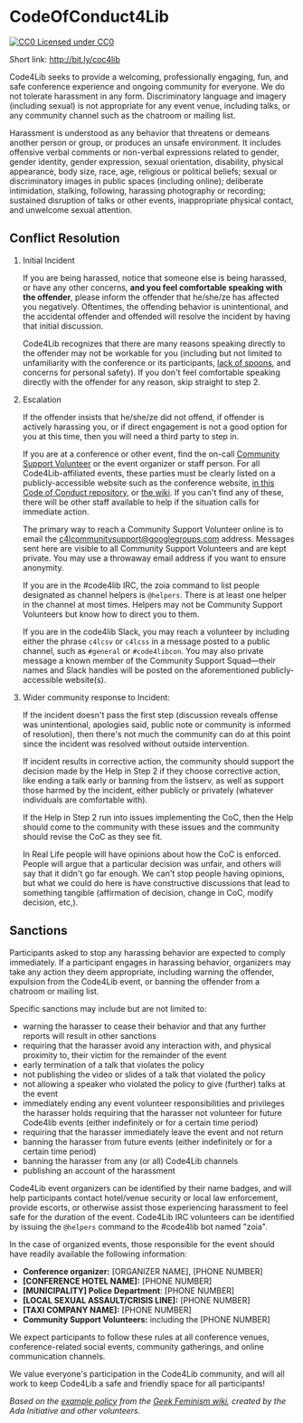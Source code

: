 CodeOfConduct4Lib
=================

[![CC0](http://i.creativecommons.org/p/zero/1.0/80x15.png) Licensed under CC0](http://creativecommons.org/publicdomain/zero/1.0/)

Short link: <http://bit.ly/coc4lib>

Code4Lib seeks to provide a welcoming, professionally engaging, fun, and
safe conference experience and ongoing community for everyone. We do not
tolerate harassment in any form. Discriminatory language and imagery
(including sexual) is not appropriate for any event venue, including talks,
or any community channel such as the chatroom or mailing list.

Harassment is understood as any behavior that threatens or demeans another
person or group, or produces an unsafe environment.  It includes offensive
verbal comments or non-verbal expressions related to gender, gender identity,
gender expression, sexual orientation, disability, physical appearance,
body size, race, age, religious or political beliefs; sexual or
discriminatory images in public spaces (including online); deliberate
intimidation, stalking, following, harassing photography or recording;
sustained disruption of talks or other events, inappropriate physical
contact, and unwelcome sexual attention.

## Conflict Resolution

1. Initial Incident

    If you are being harassed, notice that someone else is being harassed,
    or have any other concerns, __and you feel comfortable speaking with
    the offender__, please inform the offender that he/she/ze has affected you
    negatively. Oftentimes, the offending behavior is unintentional, and the
    accidental offender and offended will resolve the incident by having
    that initial discussion.

    Code4Lib recognizes that there are many reasons speaking directly to
    the offender may not be workable for you (including but not limited to
    unfamiliarity with the conference or its participants, [lack of spoons](https://web.archive.org/web/20191117210039/https://butyoudontlooksick.com/articles/written-by-christine/the-spoon-theory/),
    and concerns for personal safety). If you don't feel comfortable
    speaking directly with the offender for any reason, skip straight to
    step 2.

2. Escalation

    If the offender insists that he/she/ze did not offend, if offender is
    actively harassing you, or if direct engagement is not a good option
    for you at this time, then you will need a third party to step in.

    If you are at a conference or other event,
    find the on-call [Community Support Volunteer](csvcharge.md) or the event
    organizer or staff person. For all Code4Lib-affiliated events, these parties
    must be clearly listed on a publicly-accessible website such as the
    conference website, [in this Code of Conduct repository](css_volunteers.md),
    or [the wiki](http://wiki.code4lib.org/index.php/Main_Page).
    If you can't find any of these, there will be other staff
    available to help if the situation calls for immediate action.

    The primary way to reach a Community Support Volunteer online is to email
    the c4lcommunitysupport@googlegroups.com address. Messages sent here are
    visible to all Community Support Volunteers and are kept private. You may
    use a throwaway email address if you want to ensure anonymity.

    If you are in the #code4lib IRC, the zoia command to list people
    designated as channel helpers is `@helpers`. There is at least one helper
    in the channel at most times. Helpers may not be Community Support
    Volunteers but know how to direct you to them.

    If you are in the code4lib Slack, you may reach a volunteer by including
    either the phrase `c4lcsv` or `c4lcss` in a message posted to a public
    channel, such as `#general` or `#code4libcon`. You may also private message
    a known member of the Community Support Squad—their names and Slack handles
    will be posted on the aforementioned publicly-accessible website(s).

3. Wider community response to Incident:

    If the incident doesn't pass the first step (discussion reveals offense
    was unintentional, apologies said, public note or community is informed
    of resolution), then there's not much the community can do at this point
    since the incident was resolved without outside intervention.

    If incident results in corrective action, the community should support
    the decision made by the Help in Step 2 if they choose corrective action,
    like ending a talk early or banning from the listserv, as well as
    support those harmed by the incident, either publicly or privately
    (whatever individuals are comfortable with).

    If the Help in Step 2 run into issues implementing the CoC, then the
    Help should come to the community with these issues and the community
    should revise the CoC as they see fit.

    In Real Life people will have opinions about how the CoC is enforced.
    People will argue that a particular decision was unfair, and others will
    say that it didn't go far enough. We can't stop people having
    opinions, but what we could do here is have constructive discussions
    that lead to something tangible (affirmation of decision, change in CoC,
    modify decision, etc,).

## Sanctions

Participants asked to stop any harassing behavior are expected to comply
immediately.  If a participant engages in harassing behavior, organizers may
take any action they deem appropriate, including warning the offender,
expulsion from the Code4Lib event, or banning the offender from a chatroom
or mailing list.

Specific sanctions may include but are not limited to:

* warning the harasser to cease their behavior and that any further reports
will result in other sanctions
* requiring that the harasser avoid any interaction with, and physical
proximity to, their victim for the remainder of the event
* early termination of a talk that violates the policy
* not publishing the video or slides of a talk that violated the policy
* not allowing a speaker who violated the policy to give (further) talks at
the event
* immediately ending any event volunteer responsibilities and privileges the
harasser holds requiring that the harasser not volunteer for future Code4lib
events (either indefinitely or for a certain time period)
* requiring that the harasser immediately leave the event and not return
* banning the harasser from future events (either indefinitely or for a
certain time period)
* banning the harasser from any (or all) Code4Lib channels
* publishing an account of the harassment


Code4Lib event organizers can be identified by their name badges, and will
help participants contact hotel/venue security or local law enforcement,
provide escorts, or otherwise assist those experiencing harassment to feel
safe for the duration of the event. Code4Lib IRC volunteers can be identified
by issuing the `@helpers` command to the #code4lib bot named "zoia".

In the case of organized events, those responsible for the event should have readily available the following information:

* **Conference organizer:** [ORGANIZER NAME], [PHONE NUMBER]
* **[CONFERENCE HOTEL NAME]:** [PHONE NUMBER]
* **[MUNICIPALITY] Police Department**: [PHONE NUMBER]
* **[LOCAL SEXUAL ASSAULT/CRISIS LINE]:** [PHONE NUMBER]
* **[TAXI COMPANY NAME]:** [PHONE NUMBER]
* **Community Support Volunteers:** including the [PHONE NUMBER]


We expect participants to follow these rules at all conference venues,
conference-related social events, community gatherings, and online communication channels.

We value everyone's participation in the Code4Lib community, and will all
work to keep Code4Lib a safe and friendly space for all participants!

*Based on the [example policy](http://geekfeminism.wikia.com/wiki/Conference_anti-harassment)
from the [Geek Feminism wiki](http://geekfeminism.wikia.com/), created by the
Ada Initiative and other volunteers.*
